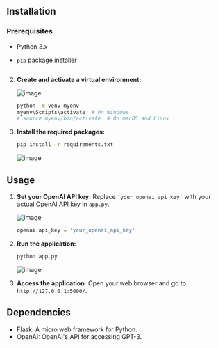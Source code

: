 
## Installation

### Prerequisites
- Python 3.x
- `pip` package installer

   ```

2. **Create and activate a virtual environment:**

   ![image](https://github.com/user-attachments/assets/19eb27b2-ccec-48c4-9f4a-f62d5358f944)

   ```sh
   python -m venv myenv
   myenv\Scripts\activate  # On Windows
   # source myenv/bin/activate  # On macOS and Linux
   ```

4. **Install the required packages:**
   ```sh
   pip install -r requirements.txt
   ```

   ![image](https://github.com/user-attachments/assets/9cd7f386-010e-44dd-9d7d-e8e5dd9a2e4a)


## Usage
1. **Set your OpenAI API key:**
   Replace `'your_openai_api_key'` with your actual OpenAI API key in `app.py`.
   
   ![image](https://github.com/user-attachments/assets/b0234155-4c6f-45cb-8765-a742258de9a8)

   ```python
   openai.api_key = 'your_openai_api_key'
   ```

3. **Run the application:**
   ```sh
   python app.py
   ```
   ![image](https://github.com/user-attachments/assets/b0e5c27b-7eb6-4cae-a4b2-78e056419132)


4. **Access the application:**
   Open your web browser and go to `http://127.0.0.1:5000/`.




## Dependencies
- Flask: A micro web framework for Python.
- OpenAI: OpenAI's API for accessing GPT-3.

